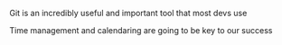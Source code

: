 Git is an incredibly useful and important tool that most devs use

Time management and calendaring are going to be key to our success
